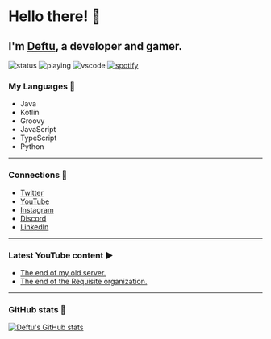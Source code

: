 # Hello there! 👋

## I'm [Deftu][website], a developer and gamer.
![status](https://dev.discordprofiles.me/badge/status/190916650143318016)
![playing](https://dev.discordprofiles.me/badge/playing/190916650143318016)
![vscode](https://dev.discordprofiles.me/badge/vscode/190916650143318016)
[![spotify](https://dev.discordprofiles.me/badge/spotify/190916650143318016)](https://dev.discordprofiles.me/openspotify/190916650143318016)

### My Languages 💬
- Java
- Kotlin
- Groovy
- JavaScript
- TypeScript
- Python

---

### Connections 🔗
- [Twitter][twitter]
- [YouTube][youtube]
- [Instagram][instagram]
- [Discord][discord]
- [LinkedIn][linkedin]

---

### Latest YouTube content ▶
<!-- YOUTUBE:START -->
- [The end of my old server.](https://www.youtube.com/watch?v=r-Le0hKLcgQ)
- [The end of the Requisite organization.](https://www.youtube.com/watch?v=L4QzY9gtle4)
<!-- YOUTUBE:END -->

---

### GitHub stats 📜
[![Deftu's GitHub stats](https://github-readme-stats.vercel.app/api?username=deftu&show_icons=true&hide_border=true&theme=onedark)](https://github.com/anuraghazra/github-readme-stats)

[website]: https://deftu.xyz/
[twitter]: https://twitter.com/@RealDeftu
[youtube]: https://www.youtube.com/channel/UCJAR--rGr012udfBDBwHO-g
[instagram]: https://www.instagram.com/deftudev/
[discord]: https://discord.gg/UtRrNc26xG
[linkedin]: https://www.linkedin.com/in/matthew-vaughan-047800226
